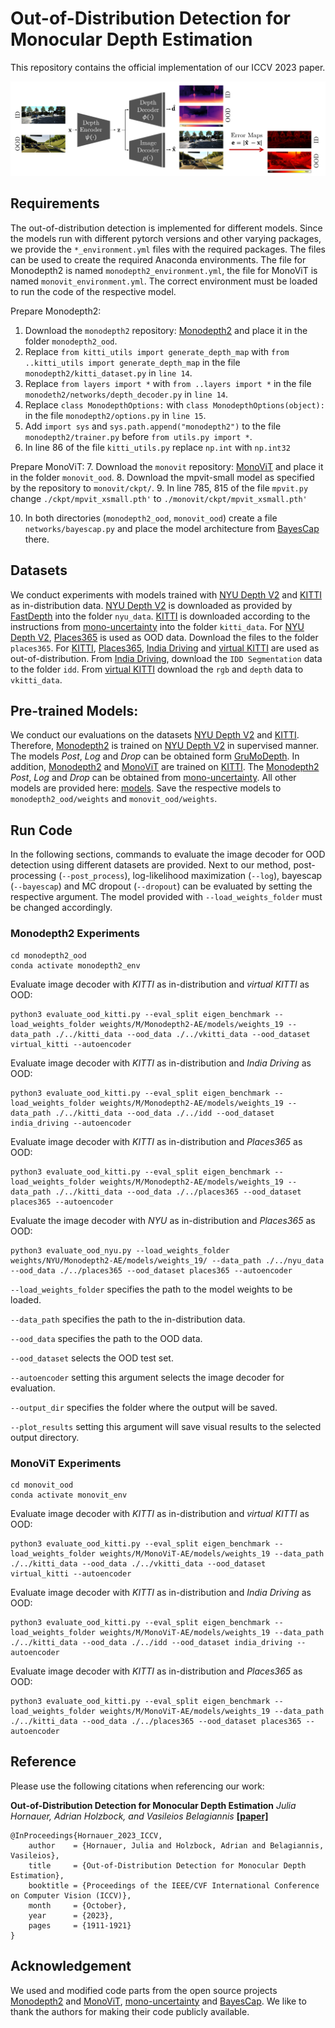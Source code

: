 # Out-of-Distribution Detection for Monocular Depth Estimation

This repository contains the official implementation of our  ICCV 2023 paper.

![Overview](images/overview.png)

## Requirements
The out-of-distribution detection is implemented for different models.
Since the models run with different pytorch versions and other varying packages, we provide the `*_environment.yml` files with the required packages. 
The files can be used to create the required Anaconda environments.
The file for Monodepth2 is named `monodepth2_environment.yml`, the file for MonoViT is named `monovit_environment.yml`. 
The correct environment must be loaded to run the code of the respective model.

Prepare Monodepth2: 
1. Download the `monodepth2` repository: [Monodepth2](https://github.com/nianticlabs/monodepth2) and place it in the folder `monodepth2_ood`. 
2. Replace `from kitti_utils import generate_depth_map` with `from ..kitti_utils import generate_depth_map` in the file `monodepth2/kitti_dataset.py` in `line 14`. 
3. Replace `from layers import *` with `from ..layers import *` in the file `monodeth2/networks/depth_decoder.py` in `line 14`.
4. Replace `class MonodepthOptions:` with `class MonodepthOptions(object):` in the file `monodepth2/options.py` in `line 15`.
5. Add `import sys` and `sys.path.append("monodepth2")` to the file `monodepth2/trainer.py` before `from utils.py import *`.  
6. In line 86 of the file `kitti_utils.py` replace `np.int` with `np.int32`

Prepare MonoViT:
7. Download the `monovit` repository: [MonoViT](https://github.com/zxcqlf/MonoViT/tree/main) and place it in the folder `monovit_ood`.
8. Download the mpvit-small model as specified by the repository to `monovit/ckpt/`. 
9. In line 785, 815 of the file `mpvit.py` change `./ckpt/mpvit_xsmall.pth'` to `./monovit/ckpt/mpvit_xsmall.pth'`

10. In both directories (`monodepth2_ood`, `monovit_ood`) create a file `networks/bayescap.py` and place the model architecture from [BayesCap](https://github.com/ExplainableML/BayesCap/blob/main/src/networks_SRGAN.py) there. 

## Datasets
We conduct experiments with models trained with [NYU Depth V2](https://cs.nyu.edu/~silberman/datasets/nyu_depth_v2.html) and [KITTI](http://www.cvlibs.net/datasets/kitti/raw_data.php) as in-distribution data. 
[NYU Depth V2](https://cs.nyu.edu/~silberman/datasets/nyu_depth_v2.html) is downloaded as provided by [FastDepth](https://github.com/dwofk/fast-depth) into the folder `nyu_data`. [KITTI](http://www.cvlibs.net/datasets/kitti/raw_data.php) is downloaded according to the instructions from [mono-uncertainty](https://github.com/mattpoggi/mono-uncertainty) into the folder `kitti_data`.
For [NYU Depth V2](https://cs.nyu.edu/~silberman/datasets/nyu_depth_v2.html), [Places365](http://places2.csail.mit.edu/)  is used as OOD data. Download the files to the folder `places365`.
For [KITTI](http://www.cvlibs.net/datasets/kitti/raw_data.php), [Places365](http://places2.csail.mit.edu/), [India Driving](https://idd.insaan.iiit.ac.in/) and [virtual KITTI](https://europe.naverlabs.com/research/computer-vision/proxy-virtual-worlds-vkitti-2/) are used as out-of-distribution.
From [India Driving](https://idd.insaan.iiit.ac.in/), download the `IDD Segmentation` data to the folder `idd`. 
From [virtual KITTI](https://europe.naverlabs.com/research/computer-vision/proxy-virtual-worlds-vkitti-2/) download the `rgb` and `depth` data to `vkitti_data`.

## Pre-trained Models: 
We conduct our evaluations on the datasets [NYU Depth V2](https://cs.nyu.edu/~silberman/datasets/nyu_depth_v2.html) and [KITTI](http://www.cvlibs.net/datasets/kitti/raw_data.php). 
Therefore, [Monodepth2](https://github.com/nianticlabs/monodepth2) is trained on [NYU Depth V2](https://cs.nyu.edu/~silberman/datasets/nyu_depth_v2.html) in supervised manner. 
The models *Post*, *Log* and *Drop* can be obtained form [GruMoDepth](https://github.com/jhornauer/GrUMoDepth). 
In addition, [Monodepth2](https://github.com/nianticlabs/monodepth2)  and [MonoViT](https://github.com/zxcqlf/MonoViT/tree/main) are trained on [KITTI](http://www.cvlibs.net/datasets/kitti/raw_data.php).
The [Monodepth2](https://github.com/nianticlabs/monodepth2)  *Post*, *Log* and *Drop* can be obtained from [mono-uncertainty](https://github.com/mattpoggi/mono-uncertainty). 
All other models are provided here: [models](https://cloudstore.uni-ulm.de/s/cbi9sqYJ4YrDeJc). 
Save the respective models to `monodepth2_ood/weights` and `monovit_ood/weights`.  

## Run Code 
In the following sections, commands to evaluate the image decoder for OOD detection using different datasets are provided. 
Next to our method, post-processing (`--post_process`), log-likelihood maximization (`--log`), bayescap (`--bayescap`)  and MC dropout (`--dropout`) can be evaluated by setting the respective argument. 
The model provided with `--load_weights_folder` must be changed accordingly.

### Monodepth2 Experiments 
```commandline
cd monodepth2_ood 
conda activate monodepth2_env
```

Evaluate image decoder with *KITTI* as in-distribution and *virtual KITTI* as OOD: 
```commandline
python3 evaluate_ood_kitti.py --eval_split eigen_benchmark --load_weights_folder weights/M/Monodepth2-AE/models/weights_19 --data_path ./../kitti_data --ood_data ./../vkitti_data --ood_dataset virtual_kitti --autoencoder 
```

Evaluate image decoder with *KITTI* as in-distribution and *India Driving* as OOD: 
```commandline
python3 evaluate_ood_kitti.py --eval_split eigen_benchmark --load_weights_folder weights/M/Monodepth2-AE/models/weights_19 --data_path ./../kitti_data --ood_data ./../idd --ood_dataset india_driving --autoencoder
```

Evaluate image decoder with *KITTI* as in-distribution and *Places365* as OOD: 
```commandline
python3 evaluate_ood_kitti.py --eval_split eigen_benchmark --load_weights_folder weights/M/Monodepth2-AE/models/weights_19 --data_path ./../kitti_data --ood_data ./../places365 --ood_dataset places365 --autoencoder
```

Evaluate the image decoder with *NYU* as in-distribution and *Places365* as OOD: 
```commandline
python3 evaluate_ood_nyu.py --load_weights_folder weights/NYU/Monodepth2-AE/models/weights_19/ --data_path ./../nyu_data --ood_data ./../places365 --ood_dataset places365 --autoencoder
```

`--load_weights_folder` specifies the path to the model weights to be loaded. 

`--data_path` specifies the path to the in-distribution data. 

`--ood_data` specifies the path to the OOD data. 

`--ood_dataset` selects the OOD test set. 

`--autoencoder` setting this argument selects the image decoder for evaluation.

`--output_dir` specifies the folder where the output will be saved.

`--plot_results` setting this argument will save visual results to the selected output directory. 


### MonoViT Experiments 
```commandline
cd monovit_ood 
conda activate monovit_env
```

Evaluate image decoder with *KITTI* as in-distribution and *virtual KITTI* as OOD: 
```commandline
python3 evaluate_ood_kitti.py --eval_split eigen_benchmark --load_weights_folder weights/M/MonoViT-AE/models/weights_19 --data_path ./../kitti_data --ood_data ./../vkitti_data --ood_dataset virtual_kitti --autoencoder 
```

Evaluate image decoder with *KITTI* as in-distribution and *India Driving* as OOD: 
```commandline
python3 evaluate_ood_kitti.py --eval_split eigen_benchmark --load_weights_folder weights/M/MonoViT-AE/models/weights_19 --data_path ./../kitti_data --ood_data ./../idd --ood_dataset india_driving --autoencoder 
```

Evaluate image decoder with *KITTI* as in-distribution and *Places365* as OOD: 
```commandline
python3 evaluate_ood_kitti.py --eval_split eigen_benchmark --load_weights_folder weights/M/MonoViT-AE/models/weights_19 --data_path ./../kitti_data --ood_data ./../places365 --ood_dataset places365 --autoencoder 
```

## Reference
Please use the following citations when referencing our work:

**Out-of-Distribution Detection for Monocular Depth Estimation**
*Julia Hornauer, Adrian Holzbock, and Vasileios Belagiannis* **[[paper]](https://arxiv.org/pdf/2308.06072.pdf)**
```
@InProceedings{Hornauer_2023_ICCV,
    author    = {Hornauer, Julia and Holzbock, Adrian and Belagiannis, Vasileios},
    title     = {Out-of-Distribution Detection for Monocular Depth Estimation},
    booktitle = {Proceedings of the IEEE/CVF International Conference on Computer Vision (ICCV)},
    month     = {October},
    year      = {2023},
    pages     = {1911-1921}
}
```

## Acknowledgement
We used and modified code parts from the open source projects [Monodepth2](https://github.com/nianticlabs/monodepth2) and [MonoViT](https://github.com/zxcqlf/MonoViT/tree/main), [mono-uncertainty](https://github.com/mattpoggi/mono-uncertainty) and [BayesCap](https://github.com/ExplainableML/BayesCap). We like to thank the authors for making their code publicly available. 
